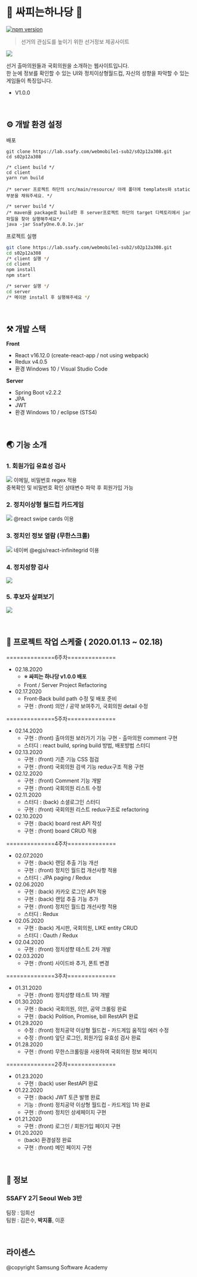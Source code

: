 # :statue_of_liberty: 싸피는하나당 :statue_of_liberty: 
[![npm version](https://img.shields.io/npm/v/react.svg?style=flat)](https://www.npmjs.com/package/react)
> 선거의 관심도를 높이기 위한 선거정보 제공사이트

![](./src/img/싸피는하나당.png)

선거 출마의원들과 국회의원을 소개하는 웹사이트입니다. <br>
한 눈에 정보를 확인할 수 있는 UI와 정치이상형월드컵, 자신의 성향을 파악할 수 있는 게임들이 특징입니다.

 * V1.0.0

<br>

## :gear: 개발 환경 설정

배포
```
git clone https://lab.ssafy.com/webmobile1-sub2/s02p12a308.git
cd s02p12a308

/* client build */
cd client
yarn run build

/* server 프로젝트 하단의 src/main/resource/ 아래 폴더에 templates와 static 부분을 채워주세요. */

/* server build */
/* maven을 package로 build한 후 server프로젝트 하단의 target 디렉토리에서 jar파일을 찾아 실행해주세요*/
java -jar SsafyOne.0.0.1v.jar

```

프로젝트 실행
```sh
git clone https://lab.ssafy.com/webmobile1-sub2/s02p12a308.git
cd s02p12a308
/* client 실행 */
cd client
npm install
npm start

/* server 실행 */
cd server
/* 메이븐 install 후 실행해주세요 */

```

<br>

## :hammer_and_pick: 개발 스택

**Front**

- React v16.12.0 (create-react-app / not using webpack)
- Redux v4.0.5
- 환경 Windows 10 / Visual Studio Code

**Server**

- Spring Boot v2.2.2
- JPA
- JWT
- 환경 Windows 10 / eclipse (STS4)

<br>

## :earth_asia: 기능 소개

### 1. 회원가입 유효성 검사
![](./src/img/1.gif)
이메일, 비밀번호 regex 적용 <br>
중복확인 및 비밀번호 확인 상태변수 파악 후 회원가입 가능
<br>
### 2. 정치이상형 월드컵 카드게임
![](./src/img/3.gif)
@react swipe cards 이용
<br>
### 3. 정치인 정보 열람 (무한스크롤) 
![](./src/img/2.gif)
네이버 @egjs/react-infinitegrid 이용
<br>
### 4. 정치성향 검사
![](./src/img/4.gif)
<br>
### 5. 후보자 살펴보기
![](./src/img/5.gif) 



<br>


## :calendar: 프로젝트 작업 스케줄 ( 2020.01.13 ~ 02.18)

==============6주차==============
* 02.18.2020
    * <b> :star: 싸피는 하나당 v1.0.0 배포</b>
    * Front / Server Project Refactoring
* 02.17.2020
    * Front-Back build path 수정 및 배포 준비
    * 구현 : (front) 의안 / 공약 보여주기, 국회의원 detail 수정

==============5주차==============
* 02.14.2020
    * 구현 : (front) 출마의원 보러가기 기능 구현 - 출마의원 comment 구현
    * 스터디 : react build, spring build 방법, 배포방법 스터디
* 02.13.2020
    * 구현 : (front) 기존 기능 CSS 점검
    * 구현 : (front) 국회의원 검색 기능 redux구조 적용 구현
* 02.12.2020
    * 구현 : (front) Comment 기능 개발
    * 구현 : (front) 국회의원 리스트 수정
* 02.11.2020
    * 스터디 : (back) 소셜로그인 스터디
    * 구현 : (front) 국회의원 리스트 redux구조로 refactoring
* 02.10.2020
    * 구현 : (back) board rest API 작성
    * 구현 : (front) board CRUD 적용

==============4주차==============
* 02.07.2020
    * 구현 : (back) 랜덤 추출 기능 개선
    * 구현 : (front) 정치인 월드컵 개선사항 적용
    * 스터디 : JPA paging / Redux
* 02.06.2020
    * 구현 : (back) 카카오 로그인 API 적용
    * 구현 : (back) 랜덤 추출 기능 추가
    * 구현 : (front) 정치인 월드컵 개선사항 적용
    * 스터디 : Redux
* 02.05.2020
    * 구현 : (back) 게시판, 국회의원, LIKE entity CRUD
    * 스터디 : Oauth / Redux
* 02.04.2020
    * 구현 : (front) 정치성향 테스트 2차 개발
* 02.03.2020
    * 구현 : (front) 사이드바 추가, 폰트 변경

==============3주차==============
* 01.31.2020
    * 구현 : (front) 정치성향 테스트 1차 개발
* 01.30.2020
    * 구현 : (back) 국회의원, 의안, 공약 크롤링 완료
    * 구현 : (back) Polition, Promise, bill RestAPI 완료
* 01.29.2020
    * 수정 : (front) 정치공약 이상형 월드컵 - 카드게임 움직임 에러 수정
    * 수정 : (front) 앞단 로그인, 회원가입 유효성 검사 완료
* 01.28.2020
    * 구현 : (front) 무한스크롤링을 사용하여 국회의원 정보 페이지

==============2주차==============
* 01.23.2020
    * 구현 : (back) user RestAPI 완료
* 01.22.2020
    * 구현 : (back) JWT 토큰 발행 완료
    * 기능 : (front) 정치공약 이상형 월드컵 - 카드게임 1차 완료
    * 구현 : (front) 정치인 상세페이지 구현
* 01.21.2020
    * 구현 : (front) 로그인 / 회원가입 페이지 구현
* 01.20.2020
    * (back) 환경설정 완료
    * 구현 : (front) 메인 페이지 구현

<br>

## :busts_in_silhouette: 정보

### SSAFY 2기 Seoul Web 3반 <br>
팀장 : 임희선<br>
팀원 : 김은수, **박지홍**, 이훈

<br>

## 라이센스

 @copyright Samsung Software Academy

